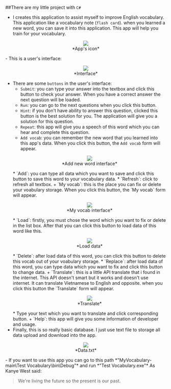 ##There are my little project with `C#`
- I creates this application to assist myself to improve English vocabulary. This application like a vocabulary note (`flash card`). when you learned a new word, you can save it into this application. This app will help you train for your vocabulary.
<center>
    <figure>
         <img src="https://i.imgur.com/FDqPWC6.png"/>
        <figcaption>*App's icon*</figcaption>
    </figure>
</center>
- This is a user's interface:<br/>
    <center>
        <figure>
            <img src="https://i.imgur.com/qgHZEdr.png"/>
        <figcaption>*Interface*</figcaption>
    </figure>
    </center>

- There are some `buttons` in the user's interface:
    + `Submit`: you can type your answer into the textbox and click this button to check your answer. When you have a correct answer the next question will be loaded.
    + `Run`: you can go to the next questions when you click this button.
    + `Hint`: if you don't have ability to answer this question, clicked this button is the best solution for you. The application will give you a solution for this question.
    + `Repeat`: this app will give you a speech of this word which you can hear and complete this question.
    + `Add vocab`: you can remember the new word that you learned into this app's data. When you click this button, the `Add vocab` form will appear.
    <center>
        <figure>
            <img src="https://i.imgur.com/l9uzHRh.png"/>
        <figcaption>*Add new word interface*</figcaption>
    </figure>
    </center>
        * `Add`: you can type all data which you want to save and click this button to save this word to your vocabulary data.
        * `Refresh`: click to refresh all textbox.
    + `My vocab`: this is the place you can fix or delete your voabulary storage. When you click this button, the `My vocab` form will appear.
    <center>
        <figure>
            <img src="https://i.imgur.com/dIL0R4H.png"/>
        <figcaption>*My vocab interface*</figcaption>
    </figure>
    </center>   
        * `Load`: firstly, you must chose the word which you want to fix or delete in the list box. After that you can click this button to load data of this word like this.
    <center>
        <figure>
            <img src="https://i.imgur.com/DLc92BW.png"/>
        <figcaption>*Load data*</figcaption>
    </figure>
    </center>  
        * `Delete`: after load data of this word, you can click this button to delete this vocab out of your voabulary storage. 
        * `Replace`: after load data of this word, you can type data which you want to fix and click this button to change data.
    + `Translate`: this is a little API translate that i found in the internet. This API doesn't smart but it works and doesn't use internet. It can translate Vietnamese to English and opposite. when you click this button the `Translate` form will appear.
    <center>
        <figure>
            <img src="https://i.imgur.com/zfzz1ht.png"/>
        <figcaption>*Translate*</figcaption>
    </figure>
    </center> 
        * Type your text which you want to translate and click corresponding button.
    + `Help`: this app will give you some information of developer and usage.
- Finally, this is so really basic database. I just use text file to storage all data upload and download into the app.
<center>
    <figure>
        <img src="https://i.imgur.com/ntiq8yf.png"/>
        <figcaption>*Data.txt*</figcaption>
    </figure>
</center> 
- If you want to use this app you can go to this path *"MyVocabulary-main\Test Vocabulary\bin\Debug"* and run *"Test Vocabulary.exe"*
As Kanye West said:

> We're living the future so
> the present is our past.
